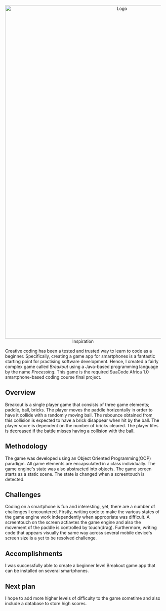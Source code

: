 <br />
<p align="center">
  <a href="https://github.com/KutuDev/Suacode-APDE-world/tree/master/myPDEworld/OOPBreakout">
    <img src="breakout.gif" alt="Logo" width="740" height="1080">
  </a



## Inspiration

Creative coding has been a tested and trusted way to learn to code as a beginner. Specifically, creating a game app for smartphones is a fantastic starting point for practising software development. Hence, I created a fairly complex game called *Breakout* using a Java-based programming language by the name *Processing*. This game is the required SuaCode Africa 1.0 smartphone-based coding course final project.

## Overview

Breakout is a single player game that consists of three game elements; paddle, ball, bricks. The player moves the paddle horizontally in order to have it collide with a randomly moving ball. The rebounce obtained from this collision is expected to have a brick disappear when hit by the ball. The player score is dependent on the number of bricks cleared. The player lifes is decreased if the battle misses having a collision with the ball.

## Methodology

The game was developed using an Object Oriented Programming(OOP) paradigm. All game elements are encapsulated in a class individually. The game engine's state was also abstracted into objects. The game screen starts as a static scene. The state is changed when a screentouch is detected.

## Challenges
Coding on a smartphone is fun and interesting, yet, there are a number of challenges I encountered. Firstly, writing code to make the various states of the game engine work independently when appropriate was difficult. A screentouch on the screen actiavtes the game engine and also the movement of the paddle is controlled by touch(drag). Furthermore, writing code that appears visually the same way across several mobile device's screen size is a yet to be resolved challenge.

## Accomplishments
I was successfully able to create a beginner level Breakout game app that can be installed on several smartphones.

## Next plan
I hope to add more higher levels of difficulty to the game sometime and also include a database to store high scores.
